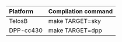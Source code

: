 |Platform| Compilation command |
|:---|:---|
|TelosB   | make TARGET=sky |
|DPP-cc430   | make TARGET=dpp |
